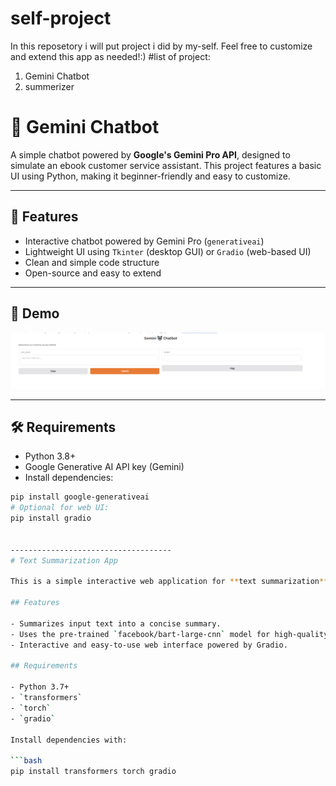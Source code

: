 # self-project
In this reposetory i will put project i did by my-self. Feel free to customize and extend this app as needed!:)
#list of project:
1. Gemini Chatbot
2. summerizer

# 🤖 Gemini Chatbot

A simple chatbot powered by **Google's Gemini Pro API**, designed to simulate an ebook customer service assistant. This project features a basic UI using Python, making it beginner-friendly and easy to customize.

---

## 📌 Features

- Interactive chatbot powered by Gemini Pro (`generativeai`)
- Lightweight UI using `Tkinter` (desktop GUI) or `Gradio` (web-based UI)
- Clean and simple code structure
- Open-source and easy to extend

---

## 🚀 Demo

![chatbot demo screenshot](https://github.com/narges-d/self-project/blob/main/ChatBot/chatbot.PNG)

---

## 🛠️ Requirements

- Python 3.8+
- Google Generative AI API key (Gemini)
- Install dependencies:

```bash
pip install google-generativeai
# Optional for web UI:
pip install gradio


------------------------------------
# Text Summarization App

This is a simple interactive web application for **text summarization** built using Hugging Face Transformers and Gradio.

## Features

- Summarizes input text into a concise summary.
- Uses the pre-trained `facebook/bart-large-cnn` model for high-quality summarization.
- Interactive and easy-to-use web interface powered by Gradio.

## Requirements

- Python 3.7+
- `transformers`
- `torch`
- `gradio`

Install dependencies with:

```bash
pip install transformers torch gradio


